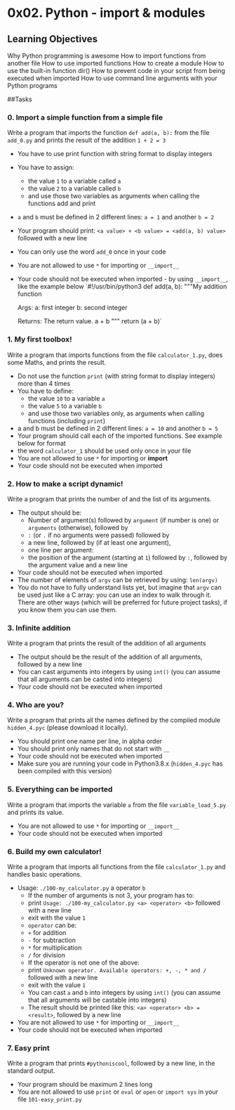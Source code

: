# 0x02. Python - import & modules

## Learning Objectives
Why Python programming is awesome
How to import functions from another file
How to use imported functions
How to create a module
How to use the built-in function dir()
How to prevent code in your script from being executed when imported
How to use command line arguments with your Python programs

##Tasks
### 0. Import a simple function from a simple file
Write a program that imports the function `def add(a, b):` from the file `add_0.py` and prints the result of the addition `1 + 2 = 3`
* You have to use print function with string format to display integers
* You have to assign:
    * the value `1` to a variable called `a`
    * the value `2` to a variable called `b`
    * and use those two variables as arguments when calling the functions add and print
* `a` and `b` must be defined in 2 different lines: `a = 1` and another `b = 2`
* Your program should print: `<a value> + <b value> = <add(a, b) value>` followed with a new line
* You can only use the word `add_0` once in your code
* You are not allowed to use `*` for importing or `__import__`
* Your code should not be executed when imported - by using `__import__`, like the example below
`#!/usr/bin/python3
def add(a, b):
    """My addition function

    Args:
        a: first integer
        b: second integer

    Returns:
        The return value. a + b
    """
    return (a + b)`

### 1. My first toolbox!
Write a program that imports functions from the file `calculator_1.py`, does some Maths, and prints the result.
* Do not use the function `print` (with string format to display integers) more than 4 times
* You have to define:
    * the value `10` to a variable `a`
    * the value `5` to a variable `b`
    * and use those two variables only, as arguments when calling functions (including `print`)
* a and b must be defined in 2 different lines: `a = 10` and another `b = 5`
* Your program should call each of the imported functions. See example below for format
* the word `calculator_1` should be used only once in your file
* You are not allowed to use `*` for importing or __import__
* Your code should not be executed when imported

### 2. How to make a script dynamic!
Write a program that prints the number of and the list of its arguments.
* The output should be:
    * Number of argument(s) followed by `argument` (if number is one) or `arguments` (otherwise), followed by
    * `:` (or `.` if no arguments were passed) followed by
    * a new line, followed by (if at least one argument),
    * one line per argument:
	* the position of the argument (starting at `1`) followed by `:`, followed by the argument value and a new line
* Your code should not be executed when imported
* The number of elements of `argv` can be retrieved by using: `len(argv)`
* You do not have to fully understand lists yet, but imagine that `argv` can be used just like a C array: you can use an index to walk through it. There are other ways (which will be preferred for future project tasks), if you know them you can use them.

### 3. Infinite addition
Write a program that prints the result of the addition of all arguments
* The output should be the result of the addition of all arguments, followed by a new line
* You can cast arguments into integers by using `int()` (you can assume that all arguments can be casted into integers)
* Your code should not be executed when imported

### 4. Who are you?
Write a program that prints all the names defined by the compiled module `hidden_4.pyc` (please download it locally).
* You should print one name per line, in alpha order
* You should print only names that do not start with `__`
* Your code should not be executed when imported
* Make sure you are running your code in Python3.8.x (`hidden_4.pyc` has been compiled with this version)

### 5. Everything can be imported
Write a program that imports the variable `a` from the file `variable_load_5.py` and prints its value.
* You are not allowed to use `*` for importing or `__import__`
* Your code should not be executed when imported

### 6. Build my own calculator!
Write a program that imports all functions from the file `calculator_1.py` and handles basic operations.
* Usage: `./100-my_calculator.py` a operator `b`
    * If the number of arguments is not 3, your program has to:
	* print `Usage: ./100-my_calculator.py <a> <operator> <b>` followed with a new line
	* exit with the value `1`
    * `operator` can be:
	* `+` for addition
	* `-` for subtraction
	* `*` for multiplication
	* `/` for division
    * If the operator is not one of the above:
	* print `Unknown operator. Available operators: +, -, * and /` followed with a new line
	* exit with the value `1`
    * You can cast `a` and `b` into integers by using `int()` (you can assume that all arguments will be castable into integers)
    * The result should be printed like this: `<a> <operator> <b> = <result>`, followed by a new line
* You are not allowed to use `*` for importing or `__import__`
* Your code should not be executed when imported

### 7. Easy print
Write a program that prints `#pythoniscool`, followed by a new line, in the standard output.
* Your program should be maximum 2 lines long
* You are not allowed to use `print` or `eval` or `open` or `import sys` in your file `101-easy_print.py`

